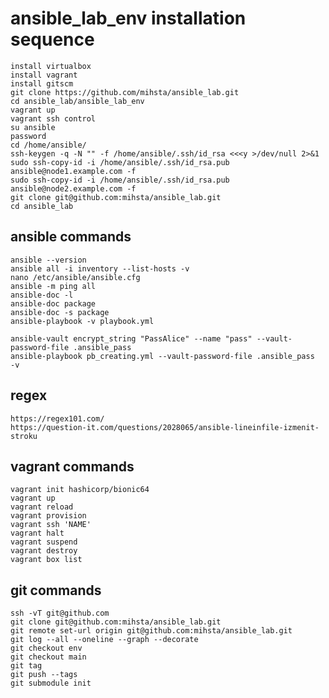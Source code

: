 # ansible_lab_env installation sequence
    install virtualbox
    install vagrant
    install gitscm
    git clone https://github.com/mihsta/ansible_lab.git
    cd ansible_lab/ansible_lab_env
    vagrant up 
    vagrant ssh control
    su ansible  
    password  
    cd /home/ansible/
    ssh-keygen -q -N "" -f /home/ansible/.ssh/id_rsa <<<y >/dev/null 2>&1  
    sudo ssh-copy-id -i /home/ansible/.ssh/id_rsa.pub ansible@node1.example.com -f  
    sudo ssh-copy-id -i /home/ansible/.ssh/id_rsa.pub ansible@node2.example.com -f  
    git clone git@github.com:mihsta/ansible_lab.git
    cd ansible_lab

## ansible commands  
    ansible --version
    ansible all -i inventory --list-hosts -v
    nano /etc/ansible/ansible.cfg
    ansible -m ping all
    ansible-doc -l
    ansible-doc package
    ansible-doc -s package
    ansible-playbook -v playbook.yml

    ansible-vault encrypt_string "PassAlice" --name "pass" --vault-password-file .ansible_pass
    ansible-playbook pb_creating.yml --vault-password-file .ansible_pass  -v

## regex
    https://regex101.com/
    https://question-it.com/questions/2028065/ansible-lineinfile-izmenit-stroku      
## vagrant commands
    vagrant init hashicorp/bionic64  
    vagrant up  
    vagrant reload  
    vagrant provision  
    vagrant ssh 'NAME'  
    vagrant halt  
    vagrant suspend  
    vagrant destroy  
    vagrant box list
## git commands
    ssh -vT git@github.com
    git clone git@github.com:mihsta/ansible_lab.git 
    git remote set-url origin git@github.com:mihsta/ansible_lab.git   
    git log --all --oneline --graph --decorate  
    git checkout env  
    git checkout main  
    git tag
    git push --tags
    git submodule init 
    
